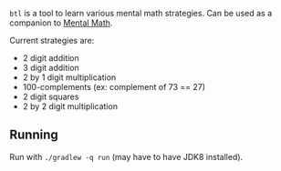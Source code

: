 `btl` is a tool to learn various mental math strategies. Can be used as a companion to [Mental Math](https://www.amazon.com/Secrets-Mental-Math-Mathemagicians-Calculation/dp/0307338401).

Current strategies are:
  - 2 digit addition
  - 3 digit addition
  - 2 by 1 digit multiplication
  - 100-complements (ex: complement of 73 == 27)
  - 2 digit squares
  - 2 by 2 digit multiplication

## Running

Run with `./gradlew -q run` (may have to have JDK8 installed).
